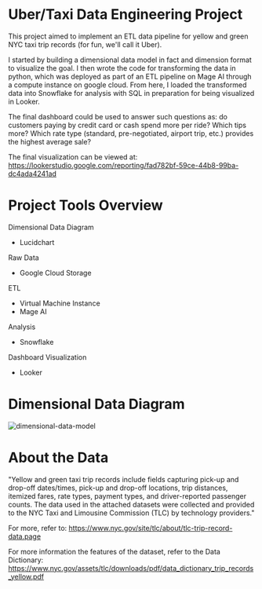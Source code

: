 # Uber/Taxi Data Engineering Project

This project aimed to implement an ETL data pipeline for yellow and green NYC taxi trip records (for fun, we'll call it Uber). 

I started by building a dimensional data model in fact and dimension format to visualize the goal. I then wrote the code for transforming the data in python, which was deployed as part of an ETL pipeline on Mage AI through a compute instance on google cloud. From here, I loaded the transformed data into Snowflake for analysis with SQL in preparation for being visualized in Looker. 

The final dashboard could be used to answer such questions as: do customers paying by credit card or cash spend more per ride? Which tips more? Which rate type (standard, pre-negotiated, airport trip, etc.) provides the highest average sale?

The final visualization can be viewed at: https://lookerstudio.google.com/reporting/fad782bf-59ce-44b8-99ba-dc4ada4241ad

# Project Tools Overview

Dimensional Data Diagram
  * Lucidchart

Raw Data
  * Google Cloud Storage

ETL
  * Virtual Machine Instance
  * Mage AI

Analysis
  * Snowflake

Dashboard Visualization
  * Looker

# Dimensional Data Diagram
![dimensional-data-model](https://github.com/walker-at/Uber-Data-Engineering-Project/assets/161479815/a3f8bba5-e65d-4b37-b09e-1fe3d876fb72)


# About the Data
"Yellow and green taxi trip records include fields capturing pick-up and drop-off dates/times, pick-up and drop-off locations, trip distances, itemized fares, rate types, payment types, and driver-reported passenger counts. The data used in the attached datasets were collected and provided to the NYC Taxi and Limousine Commission (TLC) by technology providers."

For more, refer to: https://www.nyc.gov/site/tlc/about/tlc-trip-record-data.page

For more information the features of the dataset, refer to the Data Dictionary: https://www.nyc.gov/assets/tlc/downloads/pdf/data_dictionary_trip_records_yellow.pdf
